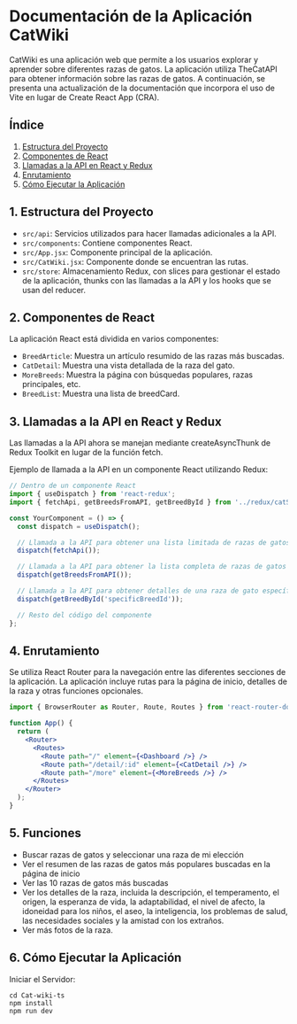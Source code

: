 # Documentación de la Aplicación CatWiki

CatWiki es una aplicación web que permite a los usuarios explorar y aprender sobre diferentes razas de gatos. La aplicación utiliza TheCatAPI para obtener información sobre las razas de gatos. A continuación, se presenta una actualización de la documentación que incorpora el uso de Vite en lugar de Create React App (CRA).

## Índice

1. [Estructura del Proyecto](#estructura-del-proyecto)
2. [Componentes de React](#componentes-de-react)
3. [Llamadas a la API en React y Redux](#llamadas-a-la-api-en-react-y-redux)
4. [Enrutamiento](#enrutamiento)
6. [Cómo Ejecutar la Aplicación](#cómo-ejecutar-la-aplicación)

## 1. Estructura del Proyecto

- `src/api`: Servicios utilizados para hacer llamadas adicionales a la API.
- `src/components`: Contiene componentes React.
- `src/App.jsx`: Componente principal de la aplicación.
- `src/CatWiki.jsx`: Componente donde se encuentran las rutas.
- `src/store`: Almacenamiento Redux, con slices para gestionar el estado de la aplicación, thunks con las llamadas a la API y los hooks que se usan del reducer.


## 2. Componentes de React

La aplicación React está dividida en varios componentes:

- `BreedArticle`: Muestra un artículo resumido de las razas más buscadas.
- `CatDetail`: Muestra una vista detallada de la raza del gato.
- `MoreBreeds`: Muestra la página con búsquedas populares, razas principales, etc.
- `BreedList`: Muestra una lista de breedCard.

## 3. Llamadas a la API en React y Redux
Las llamadas a la API ahora se manejan mediante createAsyncThunk de Redux Toolkit en lugar de la función fetch.

Ejemplo de llamada a la API en un componente React utilizando Redux:


```jsx
// Dentro de un componente React
import { useDispatch } from 'react-redux';
import { fetchApi, getBreedsFromAPI, getBreedById } from '../redux/catSlice';

const YourComponent = () => {
  const dispatch = useDispatch();

  // Llamada a la API para obtener una lista limitada de razas de gatos
  dispatch(fetchApi());

  // Llamada a la API para obtener la lista completa de razas de gatos (formato para opciones de un dropdown)
  dispatch(getBreedsFromAPI());

  // Llamada a la API para obtener detalles de una raza de gato específica
  dispatch(getBreedById('specificBreedId'));

  // Resto del código del componente
};
```

## 4. Enrutamiento

Se utiliza React Router para la navegación entre las diferentes secciones de la aplicación. La aplicación incluye rutas para la página de inicio, detalles de la raza y otras funciones opcionales.

```jsx
import { BrowserRouter as Router, Route, Routes } from 'react-router-dom';

function App() {
  return (
    <Router>
      <Routes>
        <Route path="/" element={<Dashboard />} />
        <Route path="/detail/:id" element={<CatDetail />} />
        <Route path="/more" element={<MoreBreeds />} />
      </Routes>
    </Router>
  );
}
```

## 5. Funciones
- Buscar razas de gatos y seleccionar una raza de mi elección
- Ver el resumen de las razas de gatos más populares buscadas en la página de inicio
- Ver las 10 razas de gatos más buscadas
- Ver los detalles de la raza, incluida la descripción, el temperamento, el origen, la esperanza de vida, la adaptabilidad, el nivel de afecto, la idoneidad para los niños, el aseo, la inteligencia, los problemas de salud, las necesidades sociales y la amistad con los extraños.
- Ver más fotos de la raza.


## 6. Cómo Ejecutar la Aplicación
Iniciar el Servidor:

```
cd Cat-wiki-ts
npm install
npm run dev
```

